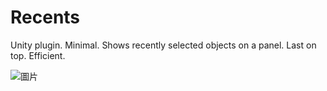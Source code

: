 # Recents
Unity plugin. Minimal. Shows recently selected objects on a panel. Last on top. Efficient.

![圖片](https://imgur.com/g0azi6Z.jpg)
